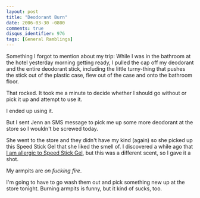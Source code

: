 ```yaml
---
layout: post
title: "Deodorant Burn"
date: 2006-03-30 -0800
comments: true
disqus_identifier: 976
tags: [General Ramblings]
---
```

Something I forgot to mention about my trip: While I was in the bathroom
at the hotel yesterday morning getting ready, I pulled the cap off my
deodorant and the entire deodorant stick, including the little
turny-thing that pushes the stick out of the plastic case, flew out of
the case and onto the bathroom floor.
 
 That rocked. It took me a minute to decide whether I should go without
or pick it up and attempt to use it.
 
 I ended up using it.
 
 But I sent Jenn an SMS message to pick me up some more deodorant at the
store so I wouldn't be screwed today.
 
 She went to the store and they didn't have my kind (again) so she
picked up this Speed Stick Gel that she liked the smell of. I discovered
a while ago that [I am allergic to Speed Stick
Gel](/archive/2005/11/28/thanksgiving-2005.aspx), but this was a
different scent, so I gave it a shot.
 
 My armpits are *on fucking fire*.
 
 I'm going to have to go wash them out and pick something new up at the
store tonight. Burning armpits is funny, but it kind of sucks, too.
